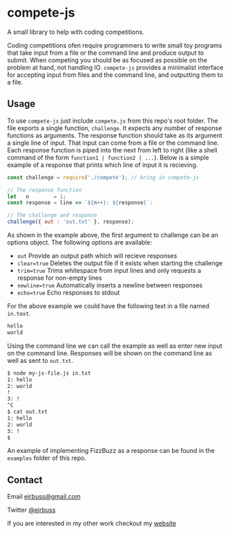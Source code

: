 # compete-js

A small library to help with coding competitions.

Coding competitions ofen require programmers to write small toy programs
that take input from a file or the command line and produce output to
submit. When competing you should be as focused as possible on the problem
at hand, not handling IO. `compete-js` provides a minimalist interface for
accepting input from files and the command line, and outputting them to a
file.

## Usage

To use `compete-js` just include `compete.js` from this repo's root folder.
The file exports a single function, `challenge`. It expects any number
of response functions as arguments. The response function should take as
its argument a single line of input. That input can come from a file or
the command line. Each response function is piped into the next from left
to right (like a shell command of the form `function1 | function2 | ...`).
Below is a simple example of a response that prints which line of input it is recieving.

```js
const challenge = require('./compete'); // bring in compete-js

// The response function
let   n        = 1;
const response = line => `${n++}: ${response}`:

// The challenge and response
challenge({ out : 'out.txt' }, response);
```

As shown in the example above, the first argument to challenge can be an options object. The following options are available:
 - `out` Provide an output path which will recieve responses
 - `clear=true` Deletes the output file if it exists when starting the
 challenge
 - `trim=true` Trims whitespace from input lines and only requests a
 response for non-empty lines
 - `newline=true` Automatically inserts a newline between responses
 - `echo=true` Echo responses to stdout

 For the above example we could have the following text in a file named
 `in.text`.

```txt
hello
world
```

Using the command line we can call the example as well as enter new input
on the command line. Responses will be shown on the command line as well as
sent to `out.txt`.

```bash
$ node my-js-file.js in.txt
1: hello
2: world
!
3: !
^C
$ cat out.txt
1: hello
2: world
3: !
$
```

An example of implementing FizzBuzz as a response can be found in the
`examples` folder of this repo.

## Contact
Email ejrbuss@gmail.com

Twitter [@ejrbuss](https://twitter.com/ejrbuss)

If you are interested in my other work checkout my
[website](https://ejrbuss.net)